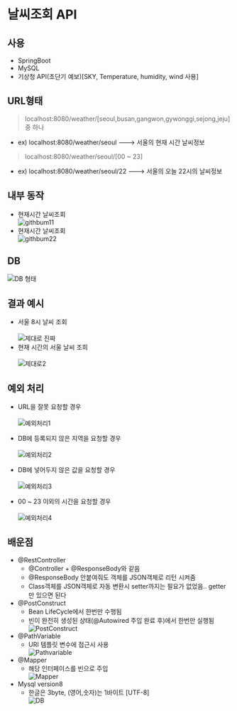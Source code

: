 날씨조회 API
=====================
## 사용 
* SpringBoot  
* MySQL  
* 기상청 API(초단기 예보)[SKY, Temperature, humidity, wind 사용]


## URL형태
> localhost:8080/weather/[seoul,busan,gangwon,gywonggi,sejong,jeju] 중 하나  
 -  ex) localhost:8080/weather/seoul   ---> 서울의 현재 시간 날씨정보 

> localhost:8080/weather/seoul/[00 ~ 23]
 - ex) localhost:8080/weather/seoul/22   ---> 서울의 오늘 22시의 날씨정보
 
 
## 내부 동작  
* 현재시간 날씨조회  
![githbum11](https://user-images.githubusercontent.com/43934497/126458205-f473ae8a-3ebd-4b52-801b-9a57e1279dfa.png)
* 현재시간 날씨조회  
![githbum22](https://user-images.githubusercontent.com/43934497/126458521-d8370dcc-3525-4a63-9dd2-970fe8fbdd0f.png)


## DB<br/>
![DB 형태](https://user-images.githubusercontent.com/43934497/126314966-7523d8c8-70d8-44a1-a3da-1129db5ee92c.png)
## 결과 예시
* 서울 8시 날씨 조회<br/>  
![제대로 진짜](https://user-images.githubusercontent.com/43934497/126458814-5fc3281e-e776-462f-9e89-cd2044444b0a.png)
* 현재 시간의 서울 날씨 조희<br/>  
![제대로2](https://user-images.githubusercontent.com/43934497/126458636-0056d8d1-8809-4351-a67a-aa0b591cb945.png)

## 예외 처리
 * URL을 잘못 요청할 경우<br/>  
 ![예외처리1](https://user-images.githubusercontent.com/43934497/126315767-e3743ca5-4cb8-4d94-a8f1-d81206390b4b.png)
 
 * DB에 등록되지 않은 지역을 요청할 경우<br/>  
 ![예외처리2](https://user-images.githubusercontent.com/43934497/126315812-e630888b-a8a8-423e-bded-41c68a8f6d50.png)
 
 * DB에 넣어두지 않은 값을 요청할 경우<br/>   
 ![예외처리3](https://user-images.githubusercontent.com/43934497/126315844-b0fa0174-fc05-48c6-a5fb-ffd05a274d34.png)
 
* 00 ~ 23 이외의 시간을 요청할 경우<br/>  
![예외처리4](https://user-images.githubusercontent.com/43934497/126315876-5bcfef11-a38d-49f8-afb1-9f033193a69c.png)

## 배운점
* @RestController  
    + @Controller + @ResponseBody와 같음
    + @ResponseBody 안붙여줘도 객체를 JSON객체로 리턴 시켜줌</br>
    + Class객체를 JSON객체로 자동 변환시 setter까지는 필요가 없었음.. getter만 있으면 된다
* @PostConstruct
    + Bean LifeCycle에서 한번만 수행됨
    + 빈이 완전히 생성된 상태(@Autowired 주입 완료 후)에서 한번만 실행됨</br>
    ![PostConstruct](https://user-images.githubusercontent.com/43934497/126335684-5af432c2-b800-42e2-881f-b16d9435dfee.png)
* @PathVariable
    + URI 템플릿 변수에 접근시 사용</br>
    ![Pathvariable](https://user-images.githubusercontent.com/43934497/126335565-b1b98591-852d-426a-abed-6071b684bbea.png)  
* @Mapper
    + 해당 인터페이스를 빈으로 주입</br>
    ![Mapper](https://user-images.githubusercontent.com/43934497/126335915-df376fb1-d604-4471-86a2-9cdbb94f1589.png)  
* Mysql version8
    + 한글은 3byte, (영어,숫자)는 1바이트 [UTF-8]  
    ![DB](https://user-images.githubusercontent.com/43934497/126517095-2d7c1ce2-2064-4a9c-aa29-0ab2610cc33b.PNG)

